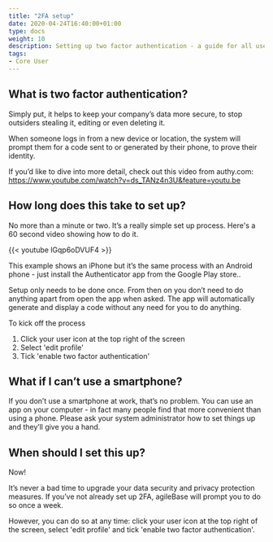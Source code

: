 ```yaml
---
title: "2FA setup"
date: 2020-04-24T16:40:00+01:00
type: docs
weight: 10
description: Setting up two factor authentication - a guide for all users
tags:
- Core User
---
```

## What is two factor authentication?
Simply put, it helps to keep your company’s data more secure, to stop outsiders stealing it, editing or even deleting it.

When someone logs in from a new device or location, the system will prompt them for a code sent to or generated by their phone, to prove their identity.

If you’d like to dive into more detail, check out this video from authy.com: https://www.youtube.com/watch?v=ds_TANz4n3U&feature=youtu.be

## How long does this take to set up?
No more than a minute or two. It’s a really simple set up process. Here's a 60 second video showing how to do it. 

{{< youtube lGqp6oDVUF4 >}}

This example shows an iPhone but it’s the same process with an Android phone - just install the Authenticator app from the Google Play store..

Setup only needs to be done once. From then on you don’t need to do anything apart from open the app when asked. The app will automatically generate and display a code without any need for you to do anything.

To kick off the process
1) Click your user icon at the top right of the screen
2) Select 'edit profile'
3) Tick 'enable two factor authentication'

## What if I can’t use a smartphone?
If you don’t use a smartphone at work, that’s no problem. You can use an app on your computer - in fact many people find that more convenient than using a phone. Please ask your system administrator how to set things up and they’ll give you a hand.

## When should I set this up?
Now!

It’s never a bad time to upgrade your data security and privacy protection measures. If you’ve not already set up 2FA, agileBase will prompt you to do so once a week. 

However, you can do so at any time: click your user icon at the top right of the screen, select 'edit profile' and tick 'enable two factor authentication'.
